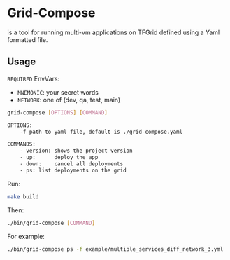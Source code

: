 # Grid-Compose

is a tool for running multi-vm applications on TFGrid defined using a Yaml formatted file.

## Usage

`REQUIRED` EnvVars:

- `MNEMONIC`: your secret words
- `NETWORK`: one of (dev, qa, test, main)

```bash
grid-compose [OPTIONS] [COMMAND]

OPTIONS:
    -f path to yaml file, default is ./grid-compose.yaml

COMMANDS:
    - version: shows the project version
    - up:      deploy the app
    - down:    cancel all deployments
    - ps: list deployments on the grid
```

Run:

```bash
make build
```

Then:

```bash
./bin/grid-compose [COMMAND]
```

For example:

```bash
./bin/grid-compose ps -f example/multiple_services_diff_network_3.yml
```
